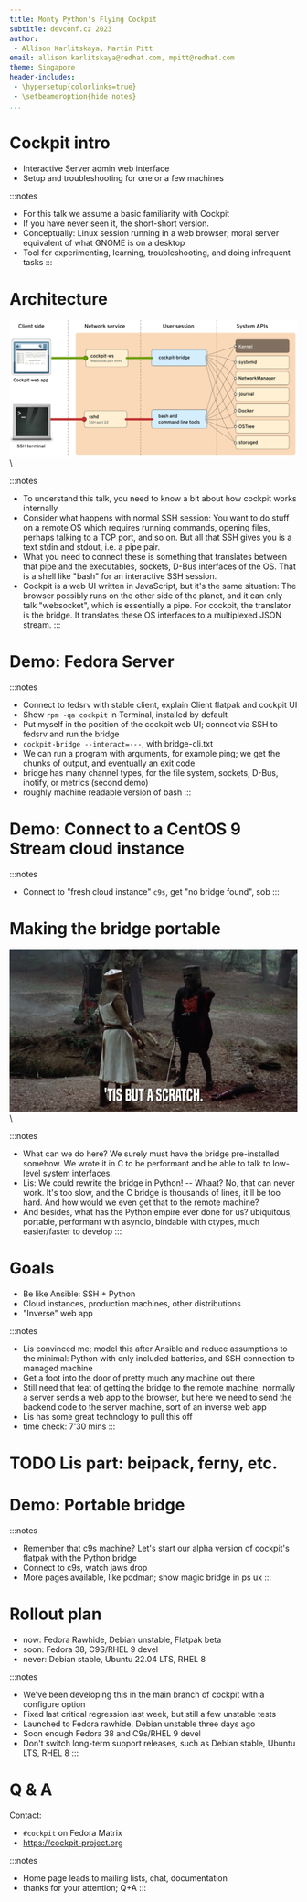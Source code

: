 ```yaml
---
title: Monty Python's Flying Cockpit
subtitle: devconf.cz 2023
author:
 - Allison Karlitskaya, Martin Pitt
email: allison.karlitskaya@redhat.com, mpitt@redhat.com
theme: Singapore
header-includes:
 - \hypersetup{colorlinks=true}
 - \setbeameroption{hide notes}
...
```


# Cockpit intro

- Interactive Server admin web interface
- Setup and troubleshooting for one or a few machines

:::notes
- For this talk we assume a basic familiarity with Cockpit
- If you have never seen it, the short-short version.
- Conceptually: Linux session running in a web browser; moral server equivalent of what GNOME is on a desktop
- Tool for experimenting, learning, troubleshooting, and doing infrequent tasks
:::

# Architecture

![high-level architecture](./cockpit-system-apis.png) \

:::notes
- To understand this talk, you need to know a bit about how cockpit works internally
- Consider what happens with normal SSH session: You want to do stuff on a
  remote OS which requires running commands, opening files, perhaps talking
  to a TCP port, and so on. But all that SSH gives you is a text stdin and
  stdout, i.e. a pipe pair.
- What you need to connect these is something that translates
  between that pipe and the executables, sockets, D-Bus interfaces of the OS.
  That is a shell like "bash" for an interactive SSH session.
- Cockpit is a web UI written in JavaScript, but it's the same situation: The
  browser possibly runs on the other side of the planet, and it
  can only talk "websocket", which is essentially a pipe. For cockpit,
  the translator is the bridge. It translates these OS interfaces to a
  multiplexed JSON stream.
:::

# Demo: Fedora Server

:::notes
- Connect to fedsrv with stable client, explain Client flatpak and cockpit UI
- Show `rpm -qa cockpit` in Terminal, installed by default
- Put myself in the position of the cockpit web UI; connect via SSH to fedsrv and run the bridge
- `cockpit-bridge --interact=---`, with bridge-cli.txt
- We can run a program with arguments, for example ping; we get the chunks of output, and eventually an exit code
- bridge has many channel types, for the file system, sockets, D-Bus, inotify, or metrics (second demo)
- roughly machine readable version of bash
:::

# Demo: Connect to a CentOS 9 Stream cloud instance

:::notes
- Connect to "fresh cloud instance" `c9s`, get "no bridge found", sob
:::

# Making the bridge portable

![this but a scratch](./but-a-scratch.jpg) \

:::notes
- What can we do here? We surely must have the bridge pre-installed somehow. We
  wrote it in C to be performant and be able to talk to low-level system
  interfaces.
- Lis: We could rewrite the bridge in Python! -- Whaat? No, that can never
  work. It's too slow, and the C bridge is thousands of lines, it'll be too
  hard. And how would we even get that to the remote machine?
- And besides, what has the Python empire ever done for us? ubiquitous, portable,
  performant with asyncio, bindable with ctypes, much easier/faster to develop
:::


# Goals

 - Be like Ansible: SSH + Python
 - Cloud instances, production machines, other distributions
 - "Inverse" web app

:::notes
- Lis convinced me; model this after Ansible and reduce assumptions to the
  minimal: Python with only included batteries, and SSH connection to managed
  machine
- Get a foot into the door of pretty much any machine out there
- Still need that feat of getting the bridge to the remote machine; normally a
  server sends a web app to the browser, but here we need to send the backend
  code to the server machine, sort of an inverse web app
- Lis has some great technology to pull this off
- time check: 7'30 mins
:::

# TODO Lis part: beipack, ferny, etc.

# Demo: Portable bridge

:::notes
- Remember that c9s machine? Let's start our alpha version of cockpit's flatpak with the Python bridge
- Connect to c9s, watch jaws drop
- More pages available, like podman; show magic bridge in ps ux
:::

# Rollout plan

 * now: Fedora Rawhide, Debian unstable, Flatpak beta
 * soon: Fedora 38, C9S/RHEL 9 devel
 * never: Debian stable, Ubuntu 22.04 LTS, RHEL 8

:::notes
- We've been developing this in the main branch of cockpit with a configure option
- Fixed last critical regression last week, but still a few unstable tests
- Launched to Fedora rawhide, Debian unstable three days ago
- Soon enough Fedora 38 and C9s/RHEL 9 devel
- Don't switch long-term support releases, such as Debian stable, Ubuntu LTS, RHEL 8
:::


# Q & A

Contact:

- `#cockpit` on Fedora Matrix
- https://cockpit-project.org

:::notes
- Home page leads to mailing lists, chat, documentation
- thanks for your attention; Q+A
:::
